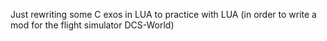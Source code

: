 Just rewriting some C exos in LUA to practice with LUA (in order to write a mod for the flight simulator DCS-World)

